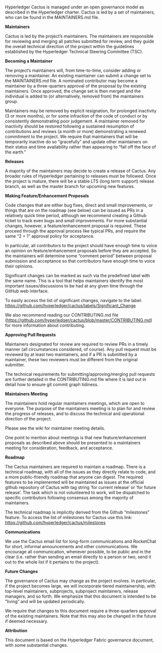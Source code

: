 Hyperledger Cactus is managed under an open governance model as described in the Hyperledger charter. Cactus is led by a set of maintainers, who can be found in the MAINTAINERS.md file.   

**Maintainers**

Cactus is led by the project’s maintainers. The maintainers are responsible for reviewing and merging all patches submitted for review, and they guide the overall technical direction of the project within the guidelines established by the Hyperledger Technical Steering Committee (TSC).

**Becoming a Maintainer**

The project’s maintainers will, from time-to-time, consider adding or removing a maintainer. An existing maintainer can submit a change set to the MAINTAINERS.md file. A nominated contributor may become a maintainer by a three-quarters approval of the proposal by the existing maintainers. Once approved, the change set is then merged and the individual is added to (or alternatively, removed from) the maintainers group. 

Maintainers may be removed by explicit resignation, for prolonged inactivity (3 or more months), or for some infraction of the code of conduct or by consistently demonstrating poor judgement. A maintainer removed for inactivity should be restored following a sustained resumption of contributions and reviews (a month or more) demonstrating a renewed commitment to the project.  We require that maintainers that will be temporarily inactive do so “gracefully” and update other maintainers on their status and time availability rather than appearing to “fall off the face of the earth.”

**Releases**

A majority of the maintainers may decide to create a release of Cactus.  Any broader rules of Hyperledger pertaining to releases must be followed.  Once the project is mature, there will be a stable LTS (long term support) release branch, as well as the master branch for upcoming new features. 

**Making Feature/Enhancement Proposals**

Code changes that are either bug fixes, direct and small improvements, or things that are on the roadmap (see below) can be issued as PRs in a relatively quick time period, although we recommend creating a Github ticket to track even bugs and small improvements.  For more substantial changes, however, a feature/enhancement proposal is required.  These proceed through the approval process like typical PRs, and require the same “2 + 1” approval policy for acceptance.

In particular, all contributors to the project should have enough time to voice an opinion on feature/enhancement proposals before they are accepted.  So the maintainers will determine some “comment period” between proposal submission and acceptance so that contributors have enough time to voice their opinions.

Significant changes can be marked as such via the predefined label with the same name. This is a tool that helps maintainers identify the most important issues/discussions to be had at any given time through the GitHub web interface.

To easily access the list of significant changes, navigate to the label:
https://github.com/hyperledger/cactus/labels/Significant_Change

We also recommend reading our CONTRIBUTING.md file (https://github.com/hyperledger/cactus/blob/master/CONTRIBUTING.md) for more information about contributing.

**Approving Pull Requests**

Maintainers designated for review are required to review PRs in a timely manner (all circumstances considered, of course).  Any pull request must be reviewed by at least two maintainers, and if a PR is submitted by a maintainer, these two reviewers must be different from the original submitter.

The technical requirements for submitting/approving/merging pull requests are further detailed in the CONTRIBUTING.md file where it is laid out in detail how to ensure git commit graph tidiness.

**Maintainers Meeting**

The maintainers hold regular maintainers meetings, which are open to everyone. The purpose of the maintainers meeting is to plan for and review the progress of releases, and to discuss the technical and operational direction of the project.

Please see the wiki for maintainer meeting details.

One point to mention about meetings is that new feature/enhancement proposals as described above should be presented to a maintainers meeting for consideration, feedback, and acceptance.  

**Roadmap**

The Cactus maintainers are required to maintain a roadmap.  There is a technical roadmap, with all of the issues as they directly relate to code, and a more public-friendly roadmap that anyone can digest.  The required features to be implemented will be maintained as issues at the official github repository of Cactus with tag string ‘for current release’ or ‘for future release’. The task which is not volunteered to work, will be dispatched to specific contributors following consensus among the majority of maintainers.

The technical roadmap is implicitly derived from the Github “milestones” feature. To access the list of milestones for Cactus use this link:
https://github.com/hyperledger/cactus/milestones

**Communications**

We use the Cactus email list for long-form communications and RocketChat for short, informal announcements and other communications.  We encourage all communication, whenever possible, to be public and in the clear (i.e. rather than sending an email directly to a person or two, send it out to the whole list if it pertains to the project).

**Future Changes**

The governance of Cactus may change as the project evolves.  In particular, if the project becomes large, we will incorporate tiered maintainership, with top-level maintainers, subprojects, subproject maintainers, release managers, and so forth.  We emphasize that this document is intended to be “living” and will be updated periodically.

We require that changes to this document require a three-quarters approval of the existing maintainers.  Note that this may also be changed in the future if deemed necessary.

**Attribution**

This document is based on the Hyperledger Fabric governance document, with some substantial changes.